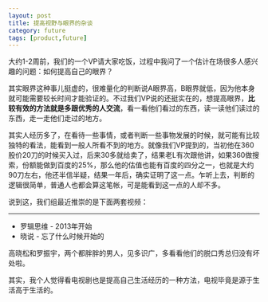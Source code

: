 ```yaml
---
layout: post
title: 提高视野与眼界的杂谈
category: future
tags: [product,future]
---
```


大约1-2周前，我们的一个VP请大家吃饭，过程中我问了一个估计在场很多人感兴趣的问题：如何提高自己的眼界？

其实眼界这种事儿挺虚的，很难量化的判断说A眼界高，B眼界就低，因为他本身就可能需要较长时间才能验证的。不过我们VP说的还挺实在的，想提高眼界，<b>比较有效的方法就是多跟优秀的人交流</b>，看一看他们看过的东西，读一读他们读过的东西，走一走他们走过的地方。

其实人经历多了，在看待一些事情，或者判断一些事物发展的时候，就可能有比较独特的看法，能看到一般人所看不到的地方。就像我们VP提到的，当初他在360股价20刀的时候买入过，后来30多就给卖了，结果老L有次跟他讲，如果360做搜索，份额能做到百度的25%，那么他的估值也能有百度的四分之一，也就是大约90刀左右，他还半信半疑，结果一年后，确实证明了这一点。乍听上去，判断的逻辑很简单，普通人也都会算这笔帐，可是能看到这一点的人却不多。

说到这，我们组最近推崇的是下面两套视频：
***
* 罗辑思维 - 2013年开始
* 晓说 - 忘了什么时候开始的

高晓松和罗振宇，两个都胖胖的男人，见多识广，多看看他们的脱口秀总归没有坏处啦。

其实，我个人觉得看电视剧也是提高自己生活经历的一种方法，电视毕竟是源于生活高于生活的。